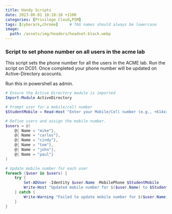 ```yaml
---
title: Handy Scripts
date: 2023-06-01 10:10:10 +1100
categories: [Privilege Cloud,PSM]
tags: [cyberark,chrome]     # TAG names should always be lowercase
image:
  path: /assets/img/headers/headset-black.webp
---
```



### Script to set phone number on all users in the acme lab
This script sets the phone number for all the users in the ACME lab. Run the script on DC01. Once completed your phone number will be updated on Active-Directory acocunts.

Run this in powershell as admin.

``` powershell
# Ensure the Active Directory module is imported
Import-Module ActiveDirectory

# Prompt user for a mobile/cell number
$StudentMobile = Read-Host "Enter your Mobile/Cell number (e.g., +614xxxxxxxx)"

# Define users and assign the mobile number.
$users = @(
    @{ Name = "mike"},
    @{ Name = "carlos"},
    @{ Name = "cindy"},
    @{ Name = "tom"},
    @{ Name = "john"},
    @{ Name = "paul"}
)

# Update mobile number for each user
foreach ($user in $users) {
    try {
        Set-ADUser -Identity $user.Name -MobilePhone $StudentMobile
        Write-Host "Updated mobile number for $($user.Name) to $StudentMobile"
    } catch {
        Write-Warning "Failed to update mobile number for $($user.Name): $_"
    }
}
```